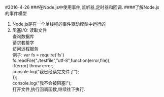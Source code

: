 #2016-4-26
###在Node.js中使用事件,监听器,定时器和回调.
####了解Node.js的事件模型
1. Node.js是在一个单线程的事件驱动模型中运行的
2. 阻塞I/O:
 读取文件 <br>
 查询数据库 <br>
 请求套接字 <br>
 访问远程服务 <br>
 例子: var fs = require('fs') <br>
   fs.readFile("./testfile","utf-8",function(error,file){ <br>
        if(error) throw error; <br>
        console.log("我已经读完文件了"); <br>
   }); <br>
   console.log("我不会被阻塞!"); <br>
 打开文件,执行回调函数,继续往下执行.    <br>